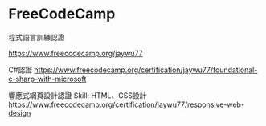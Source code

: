 # FreeCodeCamp
 程式語言訓練認證


https://www.freecodecamp.org/jaywu77

C#認證
https://www.freecodecamp.org/certification/jaywu77/foundational-c-sharp-with-microsoft

響應式網頁設計認證
Skill: HTML、CSS設計
https://www.freecodecamp.org/certification/jaywu77/responsive-web-design

